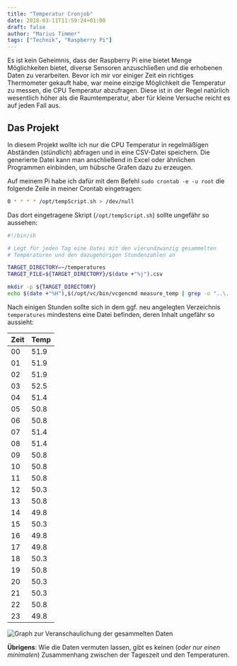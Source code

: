 ```yaml
---
title: "Temperatur Cronjob"
date: 2018-03-11T11:59:24+01:00
draft: false
author: "Marius Timmer"
tags: ["Technik", "Raspberry Pi"]
---
```


Es ist kein Geheimnis, dass der Raspberry Pi eine bietet Menge Möglichkeiten bietet, diverse Sensoren anzuschließen und die erhobenen Daten zu verarbeiten. Bevor ich mir vor einiger Zeit ein richtiges Thermometer gekauft habe, war meine einzige Möglichkeit die Temperatur zu messen, die CPU Temperatur abzufragen. Diese ist in der Regel natürlich wesentlich höher als die Raumtemperatur, aber für kleine Versuche reicht es auf jeden Fall aus.

## Das Projekt
In diesem Projekt wollte ich nur die CPU Temperatur in regelmäßigen Abständen (_stündlich_) abfragen und in eine CSV-Datei speichern. Die generierte Datei kann man anschließend in Excel oder ähnlichen Programmen einbinden, um hübsche Grafen dazu zu erzeugen.

Auf meinem Pi habe ich dafür mit dem Befehl `sudo crontab -e -u root` die folgende Zeile in meiner Crontab eingetragen:

```sh
0 * * * * /opt/tempScript.sh > /dev/null
```

Das dort eingetragene Skript (`/opt/tempScript.sh`) sollte ungefähr so aussehen:

```sh
#!/bin/sh

# Legt für jeden Tag eine Datei mit den vierundzwanzig gesammelten
# Temperaturen und den dazugehörigen Stundenzahlen an

TARGET_DIRECTORY=~/temperatures
TARGET_FILE=${TARGET_DIRECTORY}/$(date +"%j").csv

mkdir -p ${TARGET_DIRECTORY}
echo $(date +"%H"),$(/opt/vc/bin/vcgencmd measure_temp | grep -o "..\..") >> ${TARGET_FILE}
```

Nach einigen Stunden sollte sich in dem ggf. neu angelegten Verzeichnis `temperatures` mindestens eine Datei befinden, deren Inhalt ungefähr so aussieht:

|Zeit| Temp |
|----|------|
| 00 | 51.9 |
| 01 | 51.9 |
| 02 | 51.9 |
| 03 | 52.5 |
| 04 | 51.4 |
| 05 | 50.8 |
| 06 | 50.8 |
| 07 | 51.4 |
| 08 | 51.4 |
| 09 | 50.8 |
| 10 | 50.8 |
| 11 | 50.8 |
| 12 | 50.3 |
| 13 | 50.8 |
| 14 | 49.8 |
| 15 | 50.3 |
| 16 | 49.8 |
| 17 | 49.8 |
| 18 | 50.3 |
| 19 | 50.8 |
| 20 | 50.3 |
| 21 | 50.3 |
| 22 | 50.8 |
| 23 | 49.8 |

![Graph zur Veranschaulichung der gesammelten Daten](/img/temperatures.svg)

**Übrigens**: Wie die Daten vermuten lassen, gibt es keinen (_oder nur einen minimalen_) Zusammenhang zwischen der Tageszeit und den Temperaturen.
